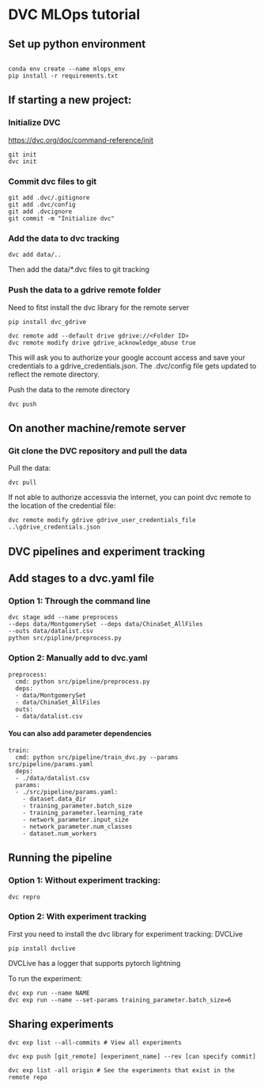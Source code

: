 # DVC MLOps tutorial

## Set up python environment

```

conda env create --name mlops_env
pip install -r requirements.txt

```

## If starting a new project:

### Initialize DVC

https://dvc.org/doc/command-reference/init

```
git init
dvc init

```

### Commit dvc files to git

```
git add .dvc/.gitignore
git add .dvc/config
git add .dvcignore
git commit -m "Initialize dvc"
```

### Add the data to dvc tracking

```
dvc add data/..
```

Then add the data/*.dvc files to git tracking

### Push the data to a gdrive remote folder

Need to fitst install the dvc library for the remote server

```
pip install dvc_gdrive
```
```
dvc remote add --default drive gdrive://<Folder ID>
dvc remote modify drive gdrive_acknowledge_abuse true
```
This will ask you to authorize your google account access and save your credentials to a gdrive_credentials.json. 
The .dvc/config file gets updated to reflect the remote directory. 

Push the data to the remote directory

```
dvc push
```

## On another machine/remote server

###  Git clone the DVC repository and pull the data

Pull the data:

```
dvc pull
```

If not able to authorize accessvia the internet, you can point dvc remote to the location of the credential file:
```
dvc remote modify gdrive gdrive_user_credentials_file ..\gdrive_credentials.json

```

## DVC pipelines and experiment tracking

## Add stages to a dvc.yaml file

### Option 1: Through the command line
```
dvc stage add --name preprocess 
--deps data/MontgomerySet --deps data/ChinaSet_AllFiles 
--outs data/datalist.csv
python src/pipline/preprocess.py

```

### Option 2: Manually add to dvc.yaml
```
preprocess:
  cmd: python src/pipeline/preprocess.py
  deps:
  - data/MontgomerySet
  - data/ChinaSet_AllFiles 
  outs:
  - data/datalist.csv
```

#### You can also add parameter dependencies

```
train:
  cmd: python src/pipeline/train_dvc.py --params src/pipeline/params.yaml
  deps:
  - ./data/datalist.csv
  params:
  - ./src/pipeline/params.yaml:
    - dataset.data_dir
    - training_parameter.batch_size
    - training_parameter.learning_rate
    - network_parameter.input_size
    - network_parameter.num_classes
    - dataset.num_workers

```


## Running the pipeline

### Option 1: Without experiment tracking:
```
dvc repro
```

### Option 2: With experiment tracking

First you need to install the dvc library for experiment tracking: DVCLive

```
pip install dvclive
```

DVCLive has a logger that supports pytorch lightning

To run the experiment: 

```
dvc exp run --name NAME
dvc exp run --name --set-params training_parameter.batch_size=6

```

## Sharing experiments

```
dvc exp list --all-commits # View all experiments

dvc exp push [git_remote] [experiment_name] --rev [can specify commit]

dvc exp list -all origin # See the experiments that exist in the remote repo
```
